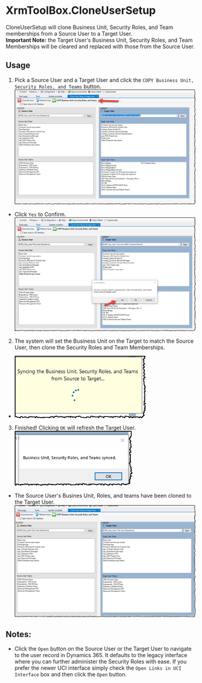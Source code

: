 # XrmToolBox.CloneUserSetup

CloneUserSetup will clone Business Unit, Security Roles, and Team memberships from a Source User to a Target User.  
**Important Note:** the Target User's Business Unit, Security Roles, and Team Memberships will be cleared and replaced with those from the Source User.

## Usage
1. Pick a Source User and a Target User and click the `COPY Business Unit, Security Roles, and Teams` button.
![Alt text](docs/img/CloneUserSetup1.png)
- Click `Yes` to Confirm.
![Alt text](docs/img/CloneUserSetup2.png)

2. The system will set the Business Unit on the Target to match the Source User, then clone the Security Roles and Team Memberships.  
- ![Alt text](docs/img/CloneUserSetup3.png)

3. Finished!  Clicking `OK` will refresh the Target User.  
![Alt text](docs/img/CloneUserSetup4.png)
-  The Source User's Busines Unit, Roles, and teams have been cloned to the Target User.
![Alt text](docs/img/CloneUserSetup5.png)

## Notes:
- Click the `Open` button on the Source User or the Target User to navigate to the user record in Dynamics 365.  It defaults to the legacy interface where you can further administer the Security Roles with ease.
If you prefer the newer UCI interface simply check the `Open Links in UCI Interface` box and then click the `Open` button.
